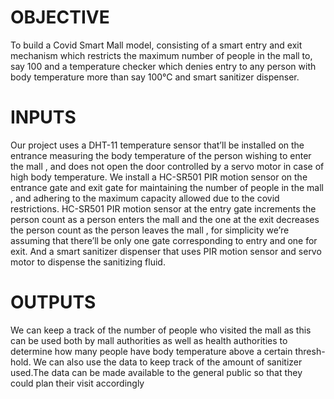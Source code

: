 # OBJECTIVE

To build a Covid Smart Mall model, consisting of a smart entry and exit mechanism
which restricts the maximum number of people in the mall to, say 100 and a
temperature checker which denies entry to any person with body temperature
more than say 100℃ and smart sanitizer dispenser.

# INPUTS

Our project uses a DHT-11 temperature sensor that’ll be installed on the entrance
measuring the body temperature of the person wishing to enter the mall , and does
not open the door controlled by a servo motor in case of high body temperature.
We install a HC-SR501 PIR motion sensor on the entrance gate and exit gate for
maintaining the number of people in the mall , and adhering to the maximum
capacity allowed due to the covid restrictions.
HC-SR501 PIR motion sensor at the entry gate increments the person count as a
person enters the mall and the one at the exit decreases the person count as the
person leaves the mall , for simplicity we’re assuming that there’ll be only one gate
corresponding to entry and one for exit.
And a smart sanitizer dispenser that uses PIR motion sensor and servo motor to
dispense the sanitizing fluid.

# OUTPUTS

We can keep a track of the number of people who visited the mall as this can be
used both by mall authorities as well as health authorities to determine how many
people have body temperature above a certain thresh-hold. We can also use the
data to keep track of the amount of sanitizer used.The data can be made available
to the general public so that they could plan their visit accordingly
